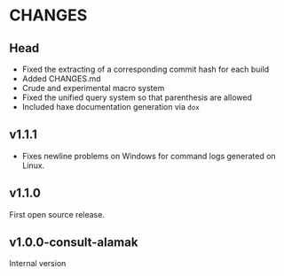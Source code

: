 CHANGES
=======


Head
----
 - Fixed the extracting of a corresponding commit hash for each build
 - Added CHANGES.md
 - Crude and experimental macro system
 - Fixed the unified query system so that parenthesis are allowed
 - Included haxe documentation generation via `dox`


v1.1.1
------
 - Fixes newline problems on Windows for command logs generated on Linux.


v1.1.0
------
First open source release.


v1.0.0-consult-alamak
---------------------
Internal version
